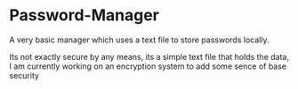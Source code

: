# Password-Manager
A very basic manager which uses a text file to store passwords locally.

Its not exactly secure by any means, its a simple text file that holds the data, I am currently working on an encryption system to add some sence of base security
